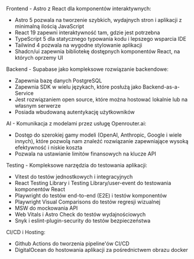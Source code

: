 Frontend - Astro z React dla komponentów interaktywnych:

- Astro 5 pozwala na tworzenie szybkich, wydajnych stron i aplikacji z minimalną ilością JavaScript
- React 19 zapewni interaktywność tam, gdzie jest potrzebna
- TypeScript 5 dla statycznego typowania kodu i lepszego wsparcia IDE
- Tailwind 4 pozwala na wygodne stylowanie aplikacji
- Shadcn/ui zapewnia bibliotekę dostępnych komponentów React, na których oprzemy UI

Backend - Supabase jako kompleksowe rozwiązanie backendowe:

- Zapewnia bazę danych PostgreSQL
- Zapewnia SDK w wielu językach, które posłużą jako Backend-as-a-Service
- Jest rozwiązaniem open source, które można hostować lokalnie lub na własnym serwerze
- Posiada wbudowaną autentykację użytkowników

AI - Komunikacja z modelami przez usługę Openrouter.ai:

- Dostęp do szerokiej gamy modeli (OpenAI, Anthropic, Google i wiele innych), które pozwolą nam znaleźć rozwiązanie zapewniające wysoką efektywność i niskie koszta
- Pozwala na ustawianie limitów finansowych na klucze API

Testing - Kompleksowe narzędzia do testowania aplikacji:

- Vitest do testów jednostkowych i integracyjnych
- React Testing Library i Testing Library/user-event do testowania komponentów React
- Playwright do testów end-to-end (E2E) i testów komponentów
- Playwright Visual Comparisons do testów regresji wizualnej
- MSW do mockowania API
- Web Vitals i Astro Check do testów wydajnościowych
- Snyk i eslint-plugin-security do testów bezpieczeństwa

CI/CD i Hosting:

- Github Actions do tworzenia pipeline'ów CI/CD
- DigitalOcean do hostowania aplikacji za pośrednictwem obrazu docker
